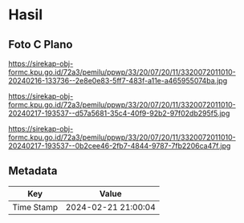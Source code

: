 # Hasil

## Foto C Plano

https://sirekap-obj-formc.kpu.go.id/72a3/pemilu/ppwp/33/20/07/20/11/3320072011010-20240216-133736--2e8e0e83-5ff7-483f-a11e-a465955074ba.jpg

https://sirekap-obj-formc.kpu.go.id/72a3/pemilu/ppwp/33/20/07/20/11/3320072011010-20240217-193537--d57a5681-35c4-40f9-92b2-97f02db295f5.jpg

https://sirekap-obj-formc.kpu.go.id/72a3/pemilu/ppwp/33/20/07/20/11/3320072011010-20240217-193537--0b2cee46-2fb7-4844-9787-7fb2206ca47f.jpg


## Metadata

| Key        | Value               |
| ---------- | ------------------- |
| Time Stamp | 2024-02-21 21:00:04 |



